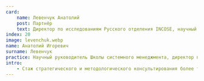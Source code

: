 ```yaml
---
card:
    name: Левенчук Анатолий
    post: Партнёр
    text: Директор по исследованиям Русского отделения INCOSE, научный руководитель Школы.
index: 20
image: levenchuk.webp
name: Анатолий Игоревич
surname: Левенчук
practice: Научный руководитель Школы системного менеджмента, директор по исследованиям Русского отделения международного совета по системной инженерии (INCOSE).
intro:
    - Стаж стратегического и методологического консультирования более тридцати лет. Его клиентами были Банк России, Федеральная Комиссия по рынку ценных бумаг, Минэкономразвития, РАО «ЕЭС России», ОГК-1, Омскэнерго, Дальэнерго, НП АТС, ЭнергоСтройИнвест-Холдинг, группа E4, Концерн Росэнергоатом, ВНИИАЭС, НИАЭП, Судоэкспорт, ВНИИХОЛОДМАШ-холдинг, СГК, УрФУ и многие другие крупные организации. Читал курсы по системному мышлению, системной инженерии, системному менеджменту и предпринимательству, усилению интеллекта в МФТИ, МИФИ, УрФУ, СФУ, РАНХиГС, НИУ ВШЭ, корпоративной Академии Росатома, межвузовской инженерной магистратуре Новосибирска, Школе системного менеджмента. Неоднократно выступал с публичными лекциями по тематике системного мышления, системной инженерии и системного менеджмента, стратегирования, искусственного интеллекта и технологий усиления человеческого интеллекта. Автор многочисленных курсов и вузовских учебников.
---
```

